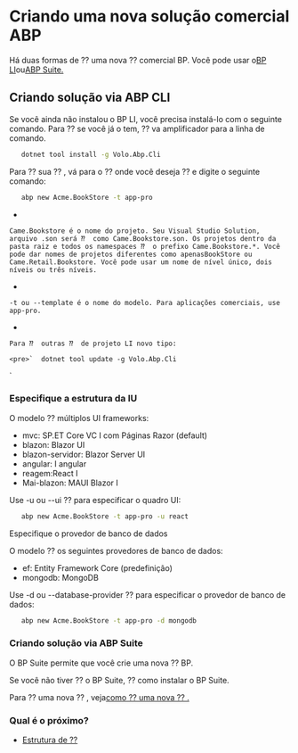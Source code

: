 # Criando uma nova solução comercial ABP
Há duas formas de ⁇  uma nova ⁇  comercial BP. Você pode usar o[BP LI](https://docs.abp.io/en/abp/latest/CLI "")ou[ABP Suite.](https://docs.abp.io/en/commercial/7.2/abp-suite/add-solution "")
## Criando solução via ABP CLI
Se você ainda não instalou o BP LI, você precisa instalá-lo com o seguinte comando. Para ⁇  se você já o tem, ⁇ va amplificador para a linha de comando.
```bash
   dotnet tool install -g Volo.Abp.Cli
```
Para ⁇  sua ⁇ , vá para o ⁇  onde você deseja ⁇  e digite o seguinte comando:
```bash
   abp new Acme.BookStore -t app-pro
```

- 
    
    Came.Bookstore é o nome do projeto. Seu Visual Studio Solution, arquivo .son será ⁇  como Came.Bookstore.son. Os projetos dentro da pasta raiz e todos os namespaces ⁇  o prefixo Came.Bookstore.*. Você pode dar nomes de projetos diferentes como apenasBookStore ou Came.Retail.Bookstore. Você pode usar um nome de nível único, dois níveis ou três níveis.

- 
    
    -t ou --template é o nome do modelo. Para aplicações comerciais, use app-pro.

- 
    
    Para ⁇  outras ⁇  de projeto LI novo tipo:
    
    <pre>`  dotnet tool update -g Volo.Abp.Cli
`    </pre>


### Especifique a estrutura da IU
O modelo ⁇  múltiplos UI frameworks:

- mvc: SP.ET Core VC I com Páginas Razor (default)
- blazon: Blazor UI
- blazon-servidor: Blazor Server UI
- angular: I angular
- reagem:React I
- Mai-blazon: MAUI Blazor I

Use -u ou --ui ⁇  para especificar o quadro UI:
```bash
   abp new Acme.BookStore -t app-pro -u react
```
Especifique o provedor de banco de dados

O modelo ⁇  os seguintes provedores de banco de dados:

- ef: Entity Framework Core (predefinição)
- mongodb: MongoDB

Use -d ou --database-provider ⁇  para especificar o provedor de banco de dados:
```bash
   abp new Acme.BookStore -t app-pro -d mongodb
```
### Criando solução via ABP Suite
O BP Suite permite que você crie uma nova ⁇  BP.

Se você não tiver ⁇  o BP Suite, ⁇  como instalar o BP Suite.

Para ⁇  uma nova ⁇ , veja[como ⁇  uma nova ⁇ .](https://docs.abp.io/en/commercial/7.2/abp-suite/create-solution "")
### Qual é o próximo?

- [Estrutura de ⁇](Solution-Structure.md "")

